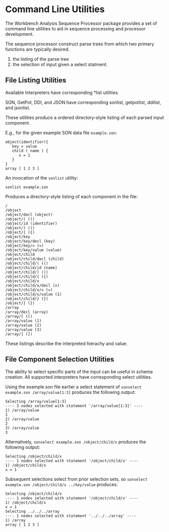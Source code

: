 # Command Line Utilities 
The Workbench Analysis Sequence Processor package provides a set of command line utilities to aid in sequence processing and processor development.

The sequence processor construct parse trees from which two primary functions are typically desired.

1. the listing of the parse tree
2. the selection of input given a select statment.

## File Listing Utilities
Available Interpreters have corresponding *list utilities. 

SON, GetPot, DDI, and JSON have corresponding sonlist, getpotlist, ddilist, and jsonlist. 

These utilities produce a ordered directory-style listing of each parsed input component.

E.g., for the given example SON data file `example.son`:

```
object(identifier){
   key = value
   child ( name ) {
      x = 1
   }
}
array [ 1 2 3 ]
```

An invocation of the `sonlist` utility:

```
sonlist example.son
```
Produces a directory-style listing of each component in the file:

```
/
/object
/object/decl (object)
/object/( (()
/object/id (identifier)
/object/) ())
/object/{ ({)
/object/key
/object/key/decl (key)
/object/key/= (=)
/object/key/value (value)
/object/child
/object/child/decl (child)
/object/child/( (()
/object/child/id (name)
/object/child/) ())
/object/child/{ ({)
/object/child/x
/object/child/x/decl (x)
/object/child/x/= (=)
/object/child/x/value (1)
/object/child/} (})
/object/} (})
/array
/array/decl (array)
/array/[ ([)
/array/value (1)
/array/value (2)
/array/value (3)
/array/] (])

```

These listings describe the interpreted hierachy and value.

## File Component Selection Utilities
The ability to select specific parts of the input can be useful in schema creation. All supported interpreters have corresponding select utilities.

Using the example.son file earlier a select statement of `sonselect example.son /array/value[1:3]` produces the following output:

```
Selecting /array/value[1:3]
---- 3 nodes selected with statement '/array/value[1:3]' ----
1) /array/value
1
2) /array/value
2
3) /array/value
3
```

Alternatively, `sonselect example.son /object/child/x` produces the following output:

```
Selecting /object/child/x
---- 1 nodes selected with statement '/object/child/x' ----
1) /object/child/x
x = 1
```

Subsequent selections select from prior selection sets, so `sonselect example.son /object/child/x ../key/value` produces:

```
Selecting /object/child/x
---- 1 nodes selected with statement '/object/child/x' ----
1) /object/child/x
x = 1
Selecting ../../../array
---- 1 nodes selected with statement '../../../array' ----
1) /array
array [ 1 2 3 ]
```